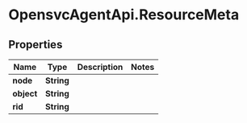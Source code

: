 # OpensvcAgentApi.ResourceMeta

## Properties

Name | Type | Description | Notes
------------ | ------------- | ------------- | -------------
**node** | **String** |  | 
**object** | **String** |  | 
**rid** | **String** |  | 


